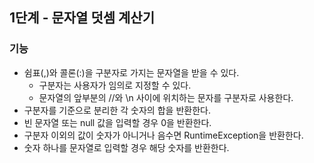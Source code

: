 ## 1단계 - 문자열 덧셈 계산기

### 기능
- 쉼표(,)와 콜론(:)을 구분자로 가지는 문자열을 받을 수 있다.
  - 구분자는 사용자가 임의로 지정할 수 있다. 
  - 문자열의 앞부분의 //와 \n 사이에 위치하는 문자를 구분자로 사용한다.
- 구분자를 기준으로 분리한 각 숫자의 합을 반환한다.
- 빈 문자열 또는 null 값을 입력할 경우 0을 반환한다.
- 구분자 이외의 값이 숫자가 아니거나 음수면 RuntimeException을 반환한다.
- 숫자 하나를 문자열로 입력할 경우 해당 숫자를 반환한다.
